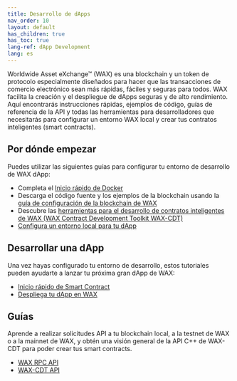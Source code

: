 ```yaml
---
title: Desarrollo de dApps
nav_order: 10
layout: default
has_children: true
has_toc: true
lang-ref: dApp Development
lang: es
---
```

Worldwide Asset eXchange™ (WAX) es una blockchain y un token de protocolo especialmente diseñados para hacer que las transacciones de comercio electrónico sean más rápidas, fáciles y seguras para todos. WAX facilita la creación y el despliegue de dApps seguras y de alto rendimiento. Aquí encontrarás instrucciones rápidas, ejemplos de código, guías de referencia de la API y todas las herramientas para desarrolladores que necesitarás para configurar un entorno WAX local y crear tus contratos inteligentes (smart contracts).
## Por dónde empezar

Puedes utilizar las siguientes guías para configurar tu entorno de desarrollo de WAX dApp:

  * Completa el [Inicio rápido de Docker](/es/dapp-development/docker-setup)
  * Descarga el código fuente y los ejemplos de la blockchain usando la [guía de configuración de la blockchain de WAX](/es/dapp-development/wax-blockchain-setup)
  * Descubre las [herramientas para el desarrollo de contratos inteligentes de WAX (WAX Contract Development Toolkit WAX-CDT)](/es/dapp-development/wax-cdt)
  * [Configura un entorno local para tu dApp](/es/dapp-development/setup-local-dapp-environment)

<span class="anchor" id="buildDapp"></span>
<h2>Desarrollar una dApp</h2>

Una vez hayas configurado tu entorno de desarrollo, estos tutoriales pueden ayudarte a lanzar tu próxima gran dApp de WAX:

  * [Inicio rápido de Smart Contract](/es/dapp-development/smart-contract-quickstart)
  * [Despliega tu dApp en WAX](/es/dapp-development/deploy-dapp-on-wax)

<span class="anchor" id="guides"></span>
<h2>Guías</h2>

Aprende a realizar solicitudes API a tu blockchain local, a la testnet de WAX o a la mainnet de WAX, y obtén una visión general de la API C++ de WAX-CDT para poder crear tus smart contracts.

  * [WAX RPC API](/es/api-reference)
  * [WAX-CDT API](/es/api-reference/cdt_api)